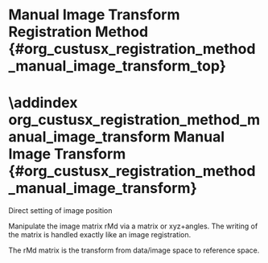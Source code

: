 Manual Image Transform Registration Method {#org_custusx_registration_method_manual_image_transform_top}
======================

\addindex org_custusx_registration_method_manual_image_transform
Manual Image Transform {#org_custusx_registration_method_manual_image_transform}
===========================================================

Direct setting of image position

Manipulate the image matrix rMd via a matrix
or xyz+angles. The writing of the matrix is handled
exactly like an image registration.

The rMd matrix is the transform from data/image space to reference space.
